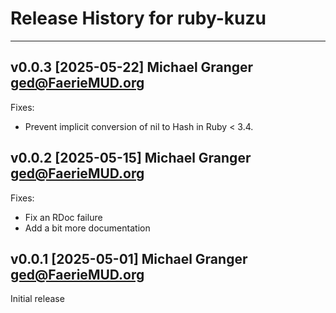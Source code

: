 # Release History for ruby-kuzu

---

## v0.0.3 [2025-05-22] Michael Granger <ged@FaerieMUD.org>

Fixes:

- Prevent implicit conversion of nil to Hash in Ruby < 3.4.


## v0.0.2 [2025-05-15] Michael Granger <ged@FaerieMUD.org>

Fixes:

- Fix an RDoc failure
- Add a bit more documentation


## v0.0.1 [2025-05-01] Michael Granger <ged@FaerieMUD.org>

Initial release
